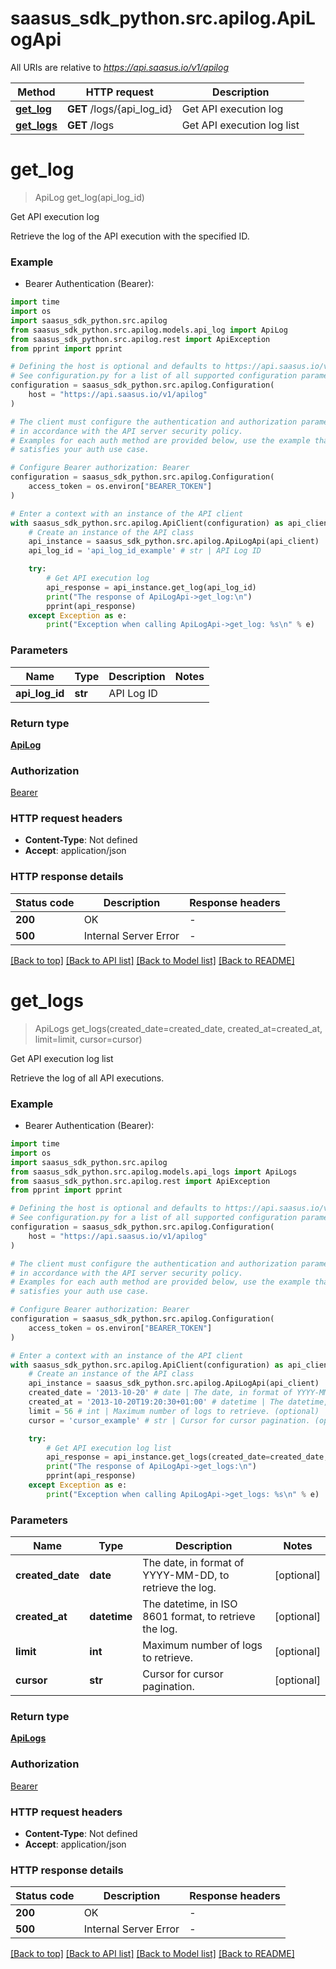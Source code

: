 # saasus_sdk_python.src.apilog.ApiLogApi

All URIs are relative to *https://api.saasus.io/v1/apilog*

Method | HTTP request | Description
------------- | ------------- | -------------
[**get_log**](ApiLogApi.md#get_log) | **GET** /logs/{api_log_id} | Get API execution log
[**get_logs**](ApiLogApi.md#get_logs) | **GET** /logs | Get API execution log list


# **get_log**
> ApiLog get_log(api_log_id)

Get API execution log

Retrieve the log of the API execution with the specified ID.

### Example

* Bearer Authentication (Bearer):

```python
import time
import os
import saasus_sdk_python.src.apilog
from saasus_sdk_python.src.apilog.models.api_log import ApiLog
from saasus_sdk_python.src.apilog.rest import ApiException
from pprint import pprint

# Defining the host is optional and defaults to https://api.saasus.io/v1/apilog
# See configuration.py for a list of all supported configuration parameters.
configuration = saasus_sdk_python.src.apilog.Configuration(
    host = "https://api.saasus.io/v1/apilog"
)

# The client must configure the authentication and authorization parameters
# in accordance with the API server security policy.
# Examples for each auth method are provided below, use the example that
# satisfies your auth use case.

# Configure Bearer authorization: Bearer
configuration = saasus_sdk_python.src.apilog.Configuration(
    access_token = os.environ["BEARER_TOKEN"]
)

# Enter a context with an instance of the API client
with saasus_sdk_python.src.apilog.ApiClient(configuration) as api_client:
    # Create an instance of the API class
    api_instance = saasus_sdk_python.src.apilog.ApiLogApi(api_client)
    api_log_id = 'api_log_id_example' # str | API Log ID

    try:
        # Get API execution log
        api_response = api_instance.get_log(api_log_id)
        print("The response of ApiLogApi->get_log:\n")
        pprint(api_response)
    except Exception as e:
        print("Exception when calling ApiLogApi->get_log: %s\n" % e)
```



### Parameters


Name | Type | Description  | Notes
------------- | ------------- | ------------- | -------------
 **api_log_id** | **str**| API Log ID | 

### Return type

[**ApiLog**](ApiLog.md)

### Authorization

[Bearer](../README.md#Bearer)

### HTTP request headers

 - **Content-Type**: Not defined
 - **Accept**: application/json

### HTTP response details

| Status code | Description | Response headers |
|-------------|-------------|------------------|
**200** | OK |  -  |
**500** | Internal Server Error |  -  |

[[Back to top]](#) [[Back to API list]](../README.md#documentation-for-api-endpoints) [[Back to Model list]](../README.md#documentation-for-models) [[Back to README]](../README.md)

# **get_logs**
> ApiLogs get_logs(created_date=created_date, created_at=created_at, limit=limit, cursor=cursor)

Get API execution log list

Retrieve the log of all API executions.

### Example

* Bearer Authentication (Bearer):

```python
import time
import os
import saasus_sdk_python.src.apilog
from saasus_sdk_python.src.apilog.models.api_logs import ApiLogs
from saasus_sdk_python.src.apilog.rest import ApiException
from pprint import pprint

# Defining the host is optional and defaults to https://api.saasus.io/v1/apilog
# See configuration.py for a list of all supported configuration parameters.
configuration = saasus_sdk_python.src.apilog.Configuration(
    host = "https://api.saasus.io/v1/apilog"
)

# The client must configure the authentication and authorization parameters
# in accordance with the API server security policy.
# Examples for each auth method are provided below, use the example that
# satisfies your auth use case.

# Configure Bearer authorization: Bearer
configuration = saasus_sdk_python.src.apilog.Configuration(
    access_token = os.environ["BEARER_TOKEN"]
)

# Enter a context with an instance of the API client
with saasus_sdk_python.src.apilog.ApiClient(configuration) as api_client:
    # Create an instance of the API class
    api_instance = saasus_sdk_python.src.apilog.ApiLogApi(api_client)
    created_date = '2013-10-20' # date | The date, in format of YYYY-MM-DD, to retrieve the log. (optional)
    created_at = '2013-10-20T19:20:30+01:00' # datetime | The datetime, in ISO 8601 format, to retrieve the log. (optional)
    limit = 56 # int | Maximum number of logs to retrieve. (optional)
    cursor = 'cursor_example' # str | Cursor for cursor pagination. (optional)

    try:
        # Get API execution log list
        api_response = api_instance.get_logs(created_date=created_date, created_at=created_at, limit=limit, cursor=cursor)
        print("The response of ApiLogApi->get_logs:\n")
        pprint(api_response)
    except Exception as e:
        print("Exception when calling ApiLogApi->get_logs: %s\n" % e)
```



### Parameters


Name | Type | Description  | Notes
------------- | ------------- | ------------- | -------------
 **created_date** | **date**| The date, in format of YYYY-MM-DD, to retrieve the log. | [optional] 
 **created_at** | **datetime**| The datetime, in ISO 8601 format, to retrieve the log. | [optional] 
 **limit** | **int**| Maximum number of logs to retrieve. | [optional] 
 **cursor** | **str**| Cursor for cursor pagination. | [optional] 

### Return type

[**ApiLogs**](ApiLogs.md)

### Authorization

[Bearer](../README.md#Bearer)

### HTTP request headers

 - **Content-Type**: Not defined
 - **Accept**: application/json

### HTTP response details

| Status code | Description | Response headers |
|-------------|-------------|------------------|
**200** | OK |  -  |
**500** | Internal Server Error |  -  |

[[Back to top]](#) [[Back to API list]](../README.md#documentation-for-api-endpoints) [[Back to Model list]](../README.md#documentation-for-models) [[Back to README]](../README.md)


